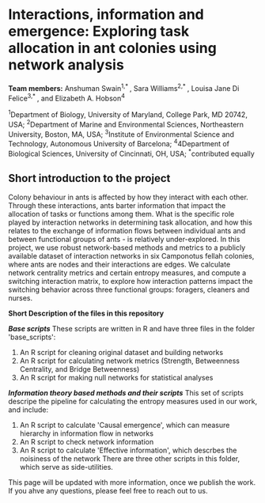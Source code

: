 # Interactions, information and emergence: Exploring task allocation in ant colonies using network analysis #
**Team members:** Anshuman Swain<sup>1,* </sup>, Sara Williams<sup>2,* </sup>, Louisa Jane Di Felice<sup>3,* </sup>, and Elizabeth A. Hobson<sup>4</sup>

<sup>1</sup>Department of Biology, University of Maryland, College Park, MD 20742, USA;
<sup>2</sup>Department of Marine and Environmental Sciences, Northeastern University, Boston, MA, USA;
<sup>3</sup>Institute of Environmental Science and Technology, Autonomous University of Barcelona;
<sup>4</sup>4Department of Biological Sciences, University of Cincinnati, OH, USA;
<sup>*</sup>contributed equally


## Short introduction to the project ##
Colony behaviour in ants is affected by how they interact with each other. Through these interactions, ants barter information that impact the allocation of tasks or functions among them. What is the specific role played by interaction networks in determining task allocation, and how this relates to the exchange of information flows between individual ants and between functional groups of ants - is relatively under-explored. 
In this project, we use robust network-based methods and metrics to a publicly available dataset of interaction networks in six Camponotus fellah colonies, where ants are nodes and their interactions are edges. We calculate network centrality metrics and certain entropy measures, and compute a switching interaction matrix, to explore how interaction patterns impact the switching behavior across three functional groups: foragers, cleaners and nurses. 

**Short Description of the files in this repository**


***Base scripts***
These scripts are written in R and have three files in the folder 'base_scripts':
1. An R script for cleaning original dataset and building networks
2. An R script for calculating network metrics (Strength, Betweenness Centrality, and   Bridge Betweenness)
3. An R script for making null networks for statistical analyses


***Information theory based methods and their scripts***
This set of scripts descripe the pipeline for calculating the entropy measures used in our work, and include:
1. An R script to calculate 'Causal emergence', which can measure hierarchy in information flow in networks
2. An R script to check network information 
3. An R script to calculate 'Effective information', which descrbes the noisiness of the network
There are three other scripts in this folder, which serve as side-utilities.

This page will be updated with more information, once we publish the work. If you ahve any questions, please feel free to reach out to us.
